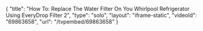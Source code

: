 {
    "title": "How To: Replace The Water Filter On You Whirlpool Refrigerator Using EveryDrop Filter 2",
    "type": "solo",
    "layout": "iframe-static",
    "videoId": "69863658",
    "url": "\/tvpembed\/69863658"
}